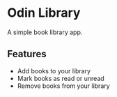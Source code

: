 # Odin Library

A simple book library app.

## Features

- Add books to your library
- Mark books as read or unread
- Remove books from your library
